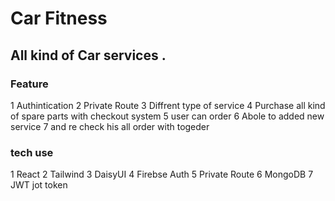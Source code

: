 # Car Fitness 
## All kind of Car services .

### Feature 
1 Authintication 
2 Private Route 
3 Diffrent type of service 
4 Purchase all kind of spare parts with checkout system
5 user can order 
6 Abole to added new service 
7 and re check his all order with togeder 

### tech use 

1 React 
2 Tailwind 
3 DaisyUI
4 Firebse Auth 
5 Private Route 
6 MongoDB
7 JWT jot token 
